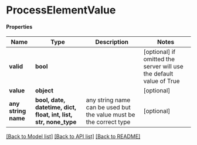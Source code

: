 # ProcessElementValue

#### Properties
Name | Type | Description | Notes
------------ | ------------- | ------------- | -------------
**valid** | **bool** |  | [optional]  if omitted the server will use the default value of True
**value** | **object** |  | [optional] 
**any string name** | **bool, date, datetime, dict, float, int, list, str, none_type** | any string name can be used but the value must be the correct type | [optional]

[[Back to Model list]](../README.md#documentation-for-models) [[Back to API list]](../README.md#documentation-for-api-endpoints) [[Back to README]](../README.md)

